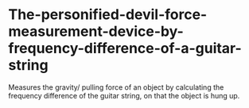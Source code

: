 # The-personified-devil-force-measurement-device-by-frequency-difference-of-a-guitar-string
Measures the gravity/ pulling force of an object by calculating the frequency difference of the guitar string, on that the object is hung up.
